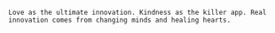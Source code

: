 	Love as the ultimate innovation. Kindness as the killer app. Real innovation comes from changing minds and healing hearts.